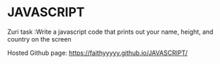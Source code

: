 # JAVASCRIPT
 Zuri task :Write a javascript code that prints out your name, height, and country on the screen
 
 
 Hosted Github page:
https://faithyyyyy.github.io/JAVASCRIPT/
